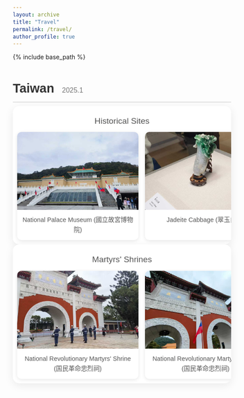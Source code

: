 ```yaml
---
layout: archive
title: "Travel"
permalink: /travel/
author_profile: true
---
```


{% include base_path %}

<!-- The following code adds custom styles for the travel sliders. -->
<style>
  /* Google Fonts for a nicer look */
  @import url('https://fonts.googleapis.com/css2?family=Poppins:wght@300;400;600&display=swap');

  /* Use a class to scope the styles to the travel page content */
  .travel-log-container {
    font-family: 'Poppins', sans-serif;
    color: #333;
    line-height: 1.6;
    margin-top: 2rem;
  }

  .trip-section {
    margin-bottom: 3rem;
  }

  .trip-section h2 {
    font-size: 1.8rem;
    font-weight: 600;
    margin-bottom: 0.5rem;
    border-bottom: 2px solid #e0e0e0;
    padding-bottom: 0.5rem;
  }
  
  .trip-section h2 .trip-date {
      font-size: 1rem;
      font-weight: 300;
      color: #777;
      margin-left: 10px;
  }

  .slider-title {
    font-size: 1.2rem;
    font-weight: 500;
    margin: 10px 0;
    color: #555;
    text-align: center;
  }

  .slider-container {
    position: relative;
    overflow: hidden;
    padding: 10px;
    background: #ffffff;
    border-radius: 15px;
    box-shadow: 0 5px 20px rgba(0,0,0,0.08);
    cursor: grab;
  }

  .slider-container.active {
    cursor: grabbing;
  }

  .slider-track {
    display: flex;
    gap: 15px;
    user-select: none;
  }

  .photo-card {
    flex: 0 0 280px;
    background: #fff;
    border-radius: 10px;
    overflow: hidden;
    box-shadow: 0 2px 8px rgba(0,0,0,0.1);
    transition: transform 0.3s ease;
  }
  
  .photo-card:hover {
      transform: translateY(-3px);
  }

  .photo-card img {
    width: 100%;
    height: 180px;
    object-fit: cover;
    display: block;
  }

  .photo-card .caption {
    padding: 12px;
    text-align: center;
  }
  
  .photo-card p {
    margin: 0;
    font-size: 0.9rem;
    color: #555;
  }
  
  .slider-container::after {
      content: 'Drag to see more photos →';
      position: absolute;
      bottom: 8px;
      right: 15px;
      color: #bbb;
      font-size: 0.75rem;
      font-style: italic;
      opacity: 0;
      transition: opacity 0.3s;
  }
  
  .slider-container:hover::after {
      opacity: 1;
  }
</style>

<!-- This is the main HTML content for your travel page. -->
<div class="travel-log-container">

  <div class="trip-section">
    <h2>Taiwan <span class="trip-date">2025.1</span></h2>
    <div class="slider-container">
      <h3 class="slider-title">Historical Sites</h3>
      <div class="slider-track">
        <!-- Add photos for this trip here -->
        <div class="photo-card">
          <img src="/images/travel/taiwan/taiwan1.jpg" alt="National Palace Museum">
          <div class="caption"><p>National Palace Museum (國立故宮博物院)</p></div>
        </div>
        <div class="photo-card">
          <img src="/images/travel/taiwan/taiwan2.jpg" alt="Jadeite Cabbage">
          <div class="caption"><p>Jadeite Cabbage (翠玉白菜)</p></div>
        </div>
      </div>
    </div>
    <div class="slider-container">
      <h3 class="slider-title">Martyrs' Shrines</h3>
      <div class="slider-track">
        <!-- Add photos for this trip here -->
        <div class="photo-card">
          <img src="/images/travel/taiwan/taiwan11.jpg" alt="National Revolutionary Martyrs' Shrine">
          <div class="caption"><p>National Revolutionary Martyrs' Shrine (国民革命忠烈祠)</p></div>
        </div>
        <div class="photo-card">
          <img src="/images/travel/taiwan/taiwan12.jpg" alt="National Revolutionary Martyrs' Shrine">
          <div class="caption"><p>National Revolutionary Martyrs' Shrine (国民革命忠烈祠)</p></div>
        </div>
      </div>
    </div>
    <!-- New Slider Container -->
    <!-- <div class="slider-container">
      <h3 class="slider-title">Natural Landscapes</h3>
      <div class="slider-track">
        <div class="photo-card">
          <img src="/images/travel/taiwan/taiwan3.jpg" alt="Taroko Gorge">
          <div class="caption"><p>Taroko Gorge (太魯閣峽谷)</p></div>
        </div>
        <div class="photo-card">
          <img src="/images/travel/taiwan/taiwan4.jpg" alt="Sun Moon Lake">
          <div class="caption"><p>Sun Moon Lake (日月潭)</p></div>
        </div>
      </div>
    </div> -->

  </div>

  <!-- To add a new trip, copy an entire .trip-section block and paste it here. -->

</div>

<!-- This script enables the drag-to-scroll functionality for all sliders. -->
<script>
  // Ensure the script runs after the page is fully loaded.
  document.addEventListener('DOMContentLoaded', (event) => {
    const sliders = document.querySelectorAll('.slider-container');

    sliders.forEach(slider => {
      let isDown = false;
      let startX;
      let scrollLeft;

      slider.addEventListener('mousedown', (e) => {
        isDown = true;
        slider.classList.add('active');
        startX = e.pageX - slider.offsetLeft;
        scrollLeft = slider.scrollLeft;
      });

      slider.addEventListener('mouseleave', () => {
        isDown = false;
        slider.classList.remove('active');
      });

      slider.addEventListener('mouseup', () => {
        isDown = false;
        slider.classList.remove('active');
      });

      slider.addEventListener('mousemove', (e) => {
        if (!isDown) return;
        e.preventDefault();
        const x = e.pageX - slider.offsetLeft;
        const walk = (x - startX) * 2; // Adjust scroll speed here
        slider.scrollLeft = scrollLeft - walk;
      });
    });
  });
</script>
